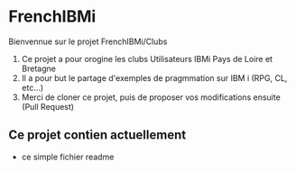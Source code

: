 # FrenchIBMi

Bienvennue sur le projet FrenchIBMi/Clubs
  1. Ce projet a pour orogine les clubs Utilisateurs IBMi Pays de Loire et Bretagne
  2. Il a pour but le partage d'exemples de pragmmation sur IBM i (RPG, CL, etc...)
  3. Merci de cloner ce projet, puis de proposer vos modifications ensuite (Pull Request)
  
## Ce projet contien actuellement
  - ce simple fichier readme